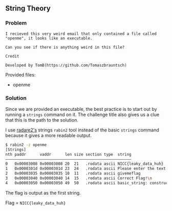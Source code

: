 ## String Theory


### Problem
```
I recieved this very weird email that only contained a file called "openme", it looks like an executable.

Can you see if there is anything weird in this file?

Credit

Developed by TomB(https://github.com/Tomaszbrauntsch)
```
Provided files:
- openme

### Solution

Since we are provided an executable, the best practice is to start out by running a `strings`
command on it. The challenge title also gives us a clue that this is the path to the solution.

I use [radare2's](https://rada.re/n/) strings `rabin2` tool instead of the basic `strings` command because it gives a more readable output. 

```bash
$ rabin2 -z openme
[Strings]
nth paddr      vaddr      len size section type  string
―――――――――――――――――――――――――――――――――――――――――――――――――――――――
0   0x00003008 0x00003008 20  21   .rodata ascii NICC{leaky_data_huh}
1   0x0000301d 0x0000301d 23  24   .rodata ascii Please enter the text:
2   0x00003035 0x00003035 10  11   .rodata ascii givemeflag
3   0x00003040 0x00003040 14  15   .rodata ascii Correct Flag!\n
4   0x00003050 0x00003050 49  50   .rodata ascii basic_string: construction from null is not valid
```

The flag is output as the first string.


Flag = `NICC{leaky_data_huh}`